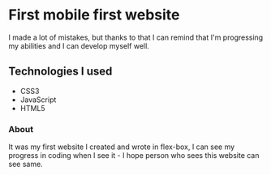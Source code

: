# First mobile first website
I made a lot of mistakes, but thanks to that I can remind that I'm progressing my abilities and I can develop myself well.

## Technologies I used
- CSS3
- JavaScript
- HTML5

### About
It was my first website I created and wrote in flex-box, I can see my progress in coding when I see it - I hope person who sees this website can see same.